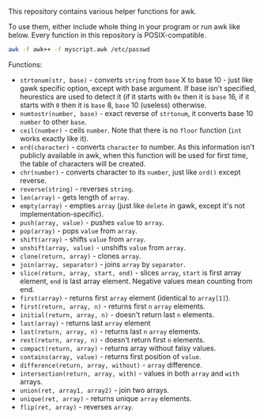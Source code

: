 This repository contains various helper functions for awk.

To use them, either include whole thing in your program or run awk like below.
Every function in this repository is POSIX-compatible.

```sh
awk -f awk++ -f myscript.awk /etc/passwd
```

Functions:

* `strtonum(str, base)` - converts `string` from `base` X to base 10 - just
  like gawk specific option, except with base argument. If base isn't
  specified, heurestics are used to detect it (if it starts with `0x` then it
  is `base` 16, if it starts with `0` then it is `base` 8, `base` 10 (useless)
  otherwise.
* `numtostr(number, base)` - exact reverse of `strtonum`, it converts base 10
  `number` to other `base`.
* `ceil(number)` - ceils `number`. Note that there is no `floor` function
  (`int` works exactly like it).
* `ord(character)` - converts `character` to number. As this information isn't
  publicly available in awk, when this function will be used for first time,
  the table of characters will be created.
* `chr(number)` - converts character to its `number`, just like `ord()` except
  reverse.
* `reverse(string)` - reverses `string`.
* `len(array)` - gets length of `array`.
* `empty(array)` - empties `array` (just like `delete` in gawk, except it's
  not implementation-specific).
* `push(array, value)` - pushes `value` to `array`.
* `pop(array)` - pops `value` from `array`.
* `shift(array)` - shifts `value` from `array`.
* `unshift(array, value)` - unshifts `value` from `array`.
* `clone(return, array)` - clones `array`.
* `join(array, separator)` - joins `array` by `separator`.
* `slice(return, array, start, end)` - slices `array`, `start` is first array
  element, `end` is last array element. Negative values mean counting from
  end.
* `first(array)` - returns first `array` element (identical to `array[1]`).
* `first(return, array, n)` - returns first `n` `array` elements.
* `initial(return, array, n)` - doesn't return last `n` elements.
* `last(array)` - returns last `array` element
* `last(return, array, n)` - returns last `n` `array` elements.
* `rest(return, array, n)` - doesn't return first `n` elements.
* `compact(return, array)` - returns array without falsy values.
* `contains(array, value)` - returns first position of `value`.
* `difference(return, array, without)` - `array` difference.
* `intersection(return, array, with)` - values in both `array` and `with`
  arrays.
* `union(ret, array1, array2)` - join two arrays.
* `unique(ret, array)` - returns unique `array` elements.
* `flip(ret, array)` - reverses `array`.
